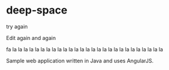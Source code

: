 # deep-space

try again


Edit again and again

fa la la la la la la la la la la la la la la la la la la la la la la la la la la la

Sample web application written in Java and uses AngularJS.
